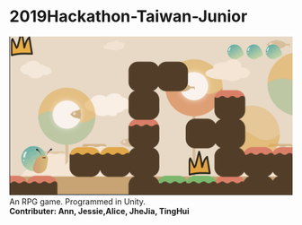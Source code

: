 # 2019Hackathon-Taiwan-Junior
![image](Figure/game.png) <br>
An RPG game. Programmed in Unity. <br> 
**Contributer: Ann, Jessie,Alice, JheJia, TingHui**
